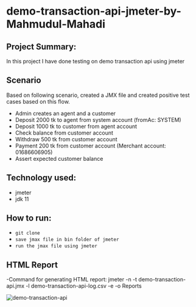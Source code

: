 # demo-transaction-api-jmeter-by-Mahmudul-Mahadi

## Project Summary:
In this project I have done testing on demo transaction api using jmeter

## Scenario
Based on following scenario, created a JMX file and created positive test cases based on this flow.
- Admin creates an agent and a customer
- Deposit 2000 tk to agent from system account (fromAc: SYSTEM)
- Deposit 1000 tk to customer from agent account
- Check balance from customer account
- Withdraw 500 tk from customer account
- Payment 200 tk from customer account (Merchant account: 01686606905)
- Assert expected customer balance

## Technology used:
- jmeter
- jdk 11 

## How to run:
- ``` git clone ```
- ``` save jmax file in bin folder of jmeter ```
- ``` run the jmax file using jmeter ```

## HTML Report
-Command for generating HTML report:
jmeter -n -t demo-transaction-api.jmx -l demo-transaction-api-log.csv -e -o Reports

![demo-transaction-api](https://github.com/mhm3990/demo-transaction-api-jmeter/assets/48542736/aa6c16b3-4c2a-4b2e-8cf4-8501b635a228)
